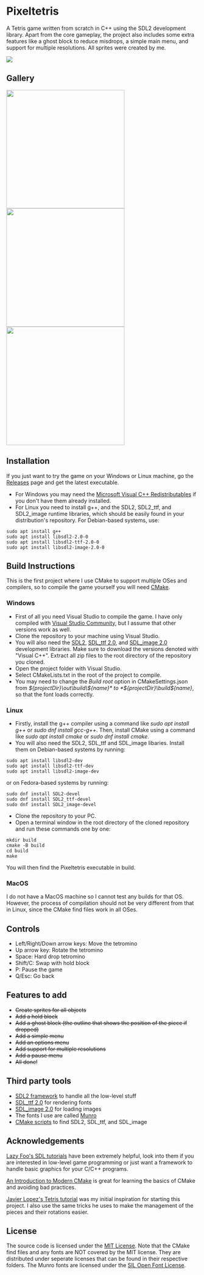 # Pixeltetris
A Tetris game written from scratch in C++ using the SDL2 development library. Apart from the core gameplay, the project also includes some extra features like a ghost block to reduce misdrops, a simple main menu, and support for multiple resolutions. All sprites were created by me.

![](gallery/gameplay.gif)

## Gallery
<img src="gallery/mainmenu.png" width = "310"> <img src="gallery/options.png" width = "310"> <img src="gallery/pausemenu.png" width = "310">

## Installation
If you just want to try the game on your Windows or Linux machine, go the [Releases](https://github.com/jumpmanmv/pixeltetris/releases) page and get the latest executable.
- For Windows you may need the [Microsoft Visual C++ Redistributables](https://support.microsoft.com/en-us/topic/the-latest-supported-visual-c-downloads-2647da03-1eea-4433-9aff-95f26a218cc0) if you don't have them already installed.
- For Linux you need to install g++, and the SDL2, SDL2_ttf, and SDL2_image runtime libraries, which should be easily found in your distribution's repository. For Debian-based systems, use:
```
sudo apt install g++
sudo apt install libsdl2-2.0-0
sudo apt install libsdl2-ttf-2.0-0
sudo apt install libsdl2-image-2.0-0
```
## Build Instructions
This is the first project where I use CMake to support multiple OSes and compilers, so to compile the game yourself you will need [CMake](https://cmake.org/overview/).

### Windows
- First of all you need Visual Studio to compile the game. I have only compiled with [Visual Studio Community](https://visualstudio.microsoft.com/vs/community/), but I assume that other versions work as well.
- Clone the repository to your machine using Visual Studio.
- You will also need the [SDL2](https://www.libsdl.org/download-2.0.php), [SDL_ttf 2.0](https://www.libsdl.org/projects/SDL_ttf/), and [SDL_image 2.0](https://www.libsdl.org/projects/SDL_image/) development libraries. Make sure to download the versions denoted with "Visual C++". Extract all zip files to the root directory of the repository you cloned.
- Open the project folder with Visual Studio.
- Select CMakeLists.txt in the root of the project to compile.
- You may need to change the *Build root* option in CMakeSettings.json from *${projectDir}\out\build\${name}* to *${projectDir}\build\${name}*, so that the font loads correctly.

### Linux
- Firstly, install the g++ compiler using a command like *sudo apt install g++* or *sudo dnf install gcc-g++*. Then, install CMake using a command like *sudo apt install cmake* or *sudo dnf install cmake*.
- You will also need the SDL2, SDL_ttf and SDL_image libaries. Install them on Debian-based systems by running:
```
sudo apt install libsdl2-dev
sudo apt install libsdl2-ttf-dev
sudo apt install libsdl2-image-dev
```
or on Fedora-based systems by running:
```
sudo dnf install SDL2-devel
sudo dnf install SDL2_ttf-devel
sudo dnf install SDL2_image-devel
```
- Clone the repository to your PC.
- Open a terminal window in the root directory of the cloned repository and run these commands one by one:
```
mkdir build
cmake -B build
cd build
make
```
You will then find the Pixeltetris executable in build.

### MacOS
I do not have a MacOS machine so I cannot test any builds for that OS. However, the process of compilation should not be very different from that in Linux, since the CMake find files work in all OSes.

## Controls
- Left/Right/Down arrow keys: Move the tetromino
- Up arrow key: Rotate the tetromino
- Space: Hard drop tetromino
- Shift/C: Swap with hold block
- P: Pause the game
- Q/Esc: Go back

## Features to add
- ~~Create sprites for all objects~~
- ~~Add a hold block~~
- ~~Add a ghost block (the outline that shows the position of the piece if dropped)~~
- ~~Add a simple menu~~
- ~~Add an options menu~~
- ~~Add support for multiple resolutions~~
- ~~Add a pause menu~~
- ~~All done!~~

## Third party tools
- [SDL2 framework](https://www.libsdl.org/) to handle all the low-level stuff
- [SDL_ttf 2.0](https://www.libsdl.org/projects/SDL_ttf/) for rendering fonts
- [SDL_image 2.0](https://www.libsdl.org/projects/SDL_image/) for loading images
- The fonts I use are called [Munro](https://www.fontsquirrel.com/fonts/munro)
- [CMake scripts](https://github.com/tcbrindle/sdl2-cmake-scripts) to find SDL2, SDL_ttf, and SDL_image

## Acknowledgements
[Lazy Foo's SDL tutorials](https://lazyfoo.net/tutorials/SDL/index.php) have been extremely helpful, look into them if you are interested in low-level game programming or just want a framework to handle basic graphics for your C/C++ programs.

[An Introduction to Modern CMake](https://cliutils.gitlab.io/modern-cmake/) is great for learning the basics of CMake and avoiding bad practices.

[Javier Lopez's Tetris tutorial](https://javilop.com/gamedev/tetris-tutorial-in-c-platform-independent-focused-in-game-logic-for-beginners/#comments) was my initial inspiration for starting this project. I also use the same tricks he uses to make the management of the pieces and their rotations easier.

## License
The source code is licensed under the [MIT License](https://tldrlegal.com/license/mit-license). Note that the CMake find files and any fonts are NOT covered by the MIT license. They are distributed under seperate licenses that can be found in their respective folders. The Munro fonts are licensed under the [SIL Open Font License](http://scripts.sil.org/OFL).
